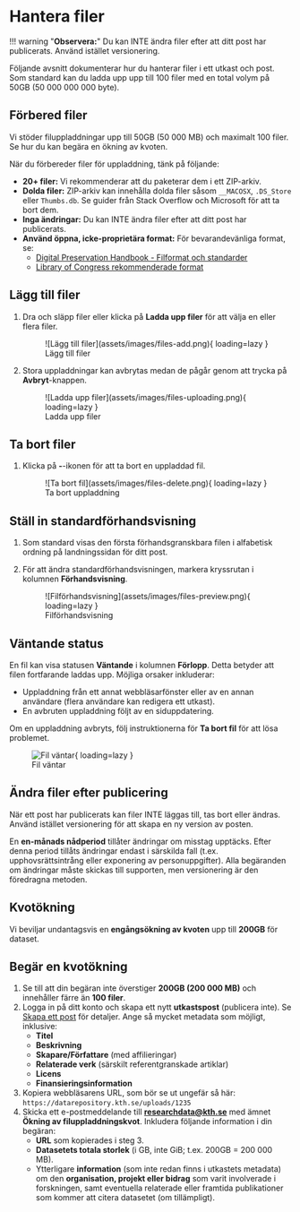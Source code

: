 # Hantera filer

!!! warning "**Observera:**"
    Du kan INTE ändra filer efter att ditt post har publicerats. Använd istället versionering.

Följande avsnitt dokumenterar hur du hanterar filer i ett utkast och post. Som standard kan du ladda upp upp till 100 filer med en total volym på 50GB (50 000 000 000 byte).

## Förbered filer

Vi stöder filuppladdningar upp till 50GB (50 000 MB) och maximalt 100 filer. Se hur du kan begära en ökning av kvoten.

När du förbereder filer för uppladdning, tänk på följande:

- **20+ filer:** Vi rekommenderar att du paketerar dem i ett ZIP-arkiv.
- **Dolda filer:** ZIP-arkiv kan innehålla dolda filer såsom `__MACOSX`, `.DS_Store` eller `Thumbs.db`. Se guider från Stack Overflow och Microsoft för att ta bort dem.
- **Inga ändringar:** Du kan INTE ändra filer efter att ditt post har publicerats.
- **Använd öppna, icke-proprietära format:** För bevarandevänliga format, se:
  - [Digital Preservation Handbook - Filformat och standarder](https://www.dpconline.org/handbook/technical-solutions-and-tools/file-formats-and-standards)
  - [Library of Congress rekommenderade format](https://www.loc.gov/preservation/resources/rfs/index.html)

## Lägg till filer

1. Dra och släpp filer eller klicka på **Ladda upp filer** för att välja en eller flera filer.
    <figure markdown="span">
    ![Lägg till filer](assets/images/files-add.png){ loading=lazy }
    <figcaption>Lägg till filer</figcaption>
    </figure>
2. Stora uppladdningar kan avbrytas medan de pågår genom att trycka på **Avbryt**-knappen.
    <figure markdown="span">
        ![Ladda upp filer](assets/images/files-uploading.png){ loading=lazy }
        <figcaption>Ladda upp filer</figcaption>
    </figure>

## Ta bort filer

1. Klicka på **-**-ikonen för att ta bort en uppladdad fil.
    <figure markdown="span">
    ![Ta bort fil](assets/images/files-delete.png){ loading=lazy }
    <figcaption>Ta bort uppladdning</figcaption>
    </figure>

## Ställ in standardförhandsvisning

1. Som standard visas den första förhandsgranskbara filen i alfabetisk ordning på landningssidan för ditt post.

2. För att ändra standardförhandsvisningen, markera kryssrutan i kolumnen **Förhandsvisning**.
    <figure markdown="span">
    ![Filförhandsvisning](assets/images/files-preview.png){ loading=lazy }
    <figcaption>Filförhandsvisning</figcaption>
    </figure>

## Väntande status

En fil kan visa statusen **Väntande** i kolumnen **Förlopp**. Detta betyder att filen fortfarande laddas upp. Möjliga orsaker inkluderar:

- Uppladdning från ett annat webbläsarfönster eller av en annan användare (flera användare kan redigera ett utkast).
- En avbruten uppladdning följt av en siduppdatering.

Om en uppladdning avbryts, följ instruktionerna för **Ta bort fil** för att lösa problemet.
    <figure markdown="span">
    ![Fil väntar](assets/images/files-pending.png){ loading=lazy }
    <figcaption>Fil väntar</figcaption>
    </figure>

## Ändra filer efter publicering

När ett post har publicerats kan filer INTE läggas till, tas bort eller ändras. Använd istället versionering för att skapa en ny version av posten.

En **en-månads nådperiod** tillåter ändringar om misstag upptäcks. Efter denna period tillåts ändringar endast i särskilda fall (t.ex. upphovsrättsintrång eller exponering av personuppgifter). Alla begäranden om ändringar måste skickas till supporten, men versionering är den föredragna metoden.

## Kvotökning

Vi beviljar undantagsvis en **engångsökning av kvoten** upp till **200GB** för dataset.

## Begär en kvotökning

1. Se till att din begäran inte överstiger **200GB (200 000 MB)** och innehåller färre än **100 filer**.
2. Logga in på ditt konto och skapa ett nytt **utkastspost** (publicera inte). Se [Skapa ett post](./create_new_upload.md) för detaljer. Ange så mycket metadata som möjligt, inklusive:
    - **Titel**
    - **Beskrivning**
    - **Skapare/Författare** (med affilieringar)
    - **Relaterade verk** (särskilt referentgranskade artiklar)
    - **Licens**
    - **Finansieringsinformation**
3. Kopiera webbläsarens URL, som bör se ut ungefär så här:
   `https://datarepository.kth.se/uploads/1235`
4. Skicka ett e-postmeddelande till **<researchdata@kth.se>** med ämnet **Ökning av filuppladdningskvot**. Inkludera följande information i din begäran:
    - **URL** som kopierades i steg 3.
    - **Datasetets totala storlek** (i GB, inte GiB; t.ex. 200GB = 200 000 MB).
    - Ytterligare **information** (som inte redan finns i utkastets metadata) om den **organisation, projekt eller bidrag** som varit involverade i forskningen, samt eventuella relaterade eller framtida publikationer som kommer att citera datasetet (om tillämpligt).
